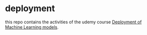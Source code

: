 # deployment

this repo contains the activities of the udemy course [Deployment of Machine
Learning models](https://www.udemy.com/course/deployment-of-machine-learning-models/).
